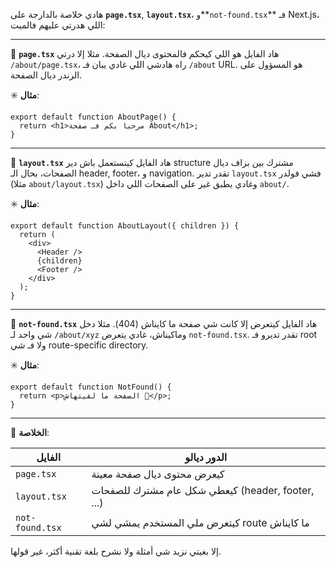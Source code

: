 هادي خلاصة بالدارجة على **`page.tsx`**, **`layout.tsx`**، و\*\*`not-found.tsx`\*\* فـ Next.js، اللي هدرتي عليهم فالميت:

---

🔹 **`page.tsx`**
هاد الفايل هو اللي كيحكم فالمحتوى ديال الصفحة. مثلا إلا درتي `/about/page.tsx`، راه هادشي اللي غادي يبان فـ `/about` URL. هو المسؤول على الرندر ديال الصفحة.

✳️ **مثال**:

```tsx
export default function AboutPage() {
  return <h1>مرحبا بكم فـ صفحة About</h1>;
}
```

---

🔹 **`layout.tsx`**
هاد الفايل كيتستعمل باش دير structure مشترك بين بزاف ديال الصفحات، بحال الـ header, footer، و navigation.
تقدر تدير `layout.tsx` فشي فولدر (مثلا `about/layout.tsx`) وغادي يطبق غير على الصفحات اللي داخل `about/`.

✳️ **مثال**:

```tsx
export default function AboutLayout({ children }) {
  return (
    <div>
      <Header />
      {children}
      <Footer />
    </div>
  );
}
```

---

🔹 **`not-found.tsx`**
هاد الفايل كيتعرض إلا كانت شي صفحة ما كايناش (404). مثلا دخل شي واحد لـ `/about/xyz` وماكيناش، غادي يتعرض `not-found.tsx`.
تقدر تديرو فـ root ولا فـ شي route-specific directory.

✳️ **مثال**:

```tsx
export default function NotFound() {
  return <p>الصفحة ما لقيتهاش 🙁</p>;
}
```

---

📌 **الخلاصة**:

| الفايل          | الدور ديالو                                       |
| --------------- | ------------------------------------------------- |
| `page.tsx`      | كيعرض محتوى ديال صفحة معينة                       |
| `layout.tsx`    | كيعطي شكل عام مشترك للصفحات (header, footer, ...) |
| `not-found.tsx` | كيتعرض ملي المستخدم يمشي لشي route ما كايناش      |

إلا بغيتي نزيد شي أمثلة ولا نشرح بلغة تقنية أكثر، غير قولها.
